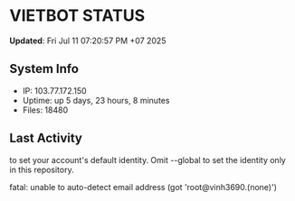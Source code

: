 # VIETBOT STATUS
**Updated**: Fri Jul 11 07:20:57 PM +07 2025

## System Info
- IP: 103.77.172.150
- Uptime: up 5 days, 23 hours, 8 minutes
- Files: 18480

## Last Activity

to set your account's default identity.
Omit --global to set the identity only in this repository.

fatal: unable to auto-detect email address (got 'root@vinh3690.(none)')
